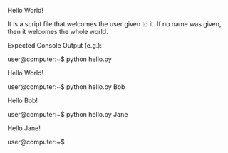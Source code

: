 Hello World!

It is a script file that welcomes the user given to it. If no name was given, then it welcomes the whole world.

Expected Console Output (e.g.):

user@computer:~$ python hello.py

Hello World!

user@computer:~$ python hello.py Bob

Hello Bob!

user@computer:~$ python hello.py Jane

Hello Jane!

user@computer:~$
